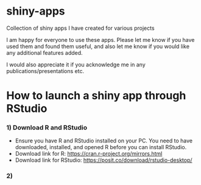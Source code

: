 # shiny-apps
Collection of shiny apps I have created for various projects

I am happy for everyone to use these apps. Please let me know if you have used them and found them useful, and also let me know if you would like any additional features added. 

I would also appreciate it if you acknowledge me in any publications/presentations etc.


# How to launch a shiny app through RStudio

### 1) Download R and RStudio
- Ensure you have R and RStudio installed on your PC. You need to have downloaded, installed, and opened R before you can install RStudio.
- Download link for R: https://cran.r-project.org/mirrors.html
- Download link for RStudio: https://posit.co/download/rstudio-desktop/

### 2) 
